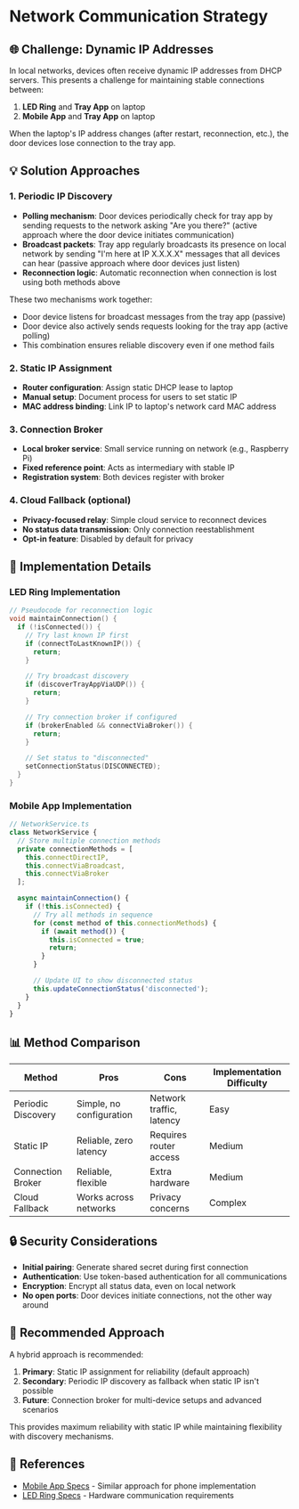 # Network Communication Strategy

## 🌐 Challenge: Dynamic IP Addresses

In local networks, devices often receive dynamic IP addresses from DHCP servers. This presents a challenge for maintaining stable connections between:

1. **LED Ring** and **Tray App** on laptop
2. **Mobile App** and **Tray App** on laptop

When the laptop's IP address changes (after restart, reconnection, etc.), the door devices lose connection to the tray app.

## 💡 Solution Approaches

### 1. Periodic IP Discovery

- **Polling mechanism**: Door devices periodically check for tray app by sending requests to the network asking "Are you there?" (active approach where the door device initiates communication)
- **Broadcast packets**: Tray app regularly broadcasts its presence on local network by sending "I'm here at IP X.X.X.X" messages that all devices can hear (passive approach where door devices just listen)
- **Reconnection logic**: Automatic reconnection when connection is lost using both methods above

These two mechanisms work together:

- Door device listens for broadcast messages from the tray app (passive)
- Door device also actively sends requests looking for the tray app (active polling)
- This combination ensures reliable discovery even if one method fails

### 2. Static IP Assignment

- **Router configuration**: Assign static DHCP lease to laptop
- **Manual setup**: Document process for users to set static IP
- **MAC address binding**: Link IP to laptop's network card MAC address

### 3. Connection Broker

- **Local broker service**: Small service running on network (e.g., Raspberry Pi)
- **Fixed reference point**: Acts as intermediary with stable IP
- **Registration system**: Both devices register with broker

### 4. Cloud Fallback (optional)

- **Privacy-focused relay**: Simple cloud service to reconnect devices
- **No status data transmission**: Only connection reestablishment
- **Opt-in feature**: Disabled by default for privacy

## 🔄 Implementation Details

### LED Ring Implementation

```cpp
// Pseudocode for reconnection logic
void maintainConnection() {
  if (!isConnected()) {
    // Try last known IP first
    if (connectToLastKnownIP()) {
      return;
    }

    // Try broadcast discovery
    if (discoverTrayAppViaUDP()) {
      return;
    }

    // Try connection broker if configured
    if (brokerEnabled && connectViaBroker()) {
      return;
    }

    // Set status to "disconnected"
    setConnectionStatus(DISCONNECTED);
  }
}
```

### Mobile App Implementation

```typescript
// NetworkService.ts
class NetworkService {
  // Store multiple connection methods
  private connectionMethods = [
    this.connectDirectIP,
    this.connectViaBroadcast,
    this.connectViaBroker
  ];

  async maintainConnection() {
    if (!this.isConnected) {
      // Try all methods in sequence
      for (const method of this.connectionMethods) {
        if (await method()) {
          this.isConnected = true;
          return;
        }
      }

      // Update UI to show disconnected status
      this.updateConnectionStatus('disconnected');
    }
  }
}
```

## 📊 Method Comparison

| Method             | Pros                     | Cons                     | Implementation Difficulty |
| ------------------ | ------------------------ | ------------------------ | ------------------------- |
| Periodic Discovery | Simple, no configuration | Network traffic, latency | Easy                      |
| Static IP          | Reliable, zero latency   | Requires router access   | Medium                    |
| Connection Broker  | Reliable, flexible       | Extra hardware           | Medium                    |
| Cloud Fallback     | Works across networks    | Privacy concerns         | Complex                   |

## 🔒 Security Considerations

- **Initial pairing**: Generate shared secret during first connection
- **Authentication**: Use token-based authentication for all communications
- **Encryption**: Encrypt all status data, even on local network
- **No open ports**: Door devices initiate connections, not the other way around

## 🚀 Recommended Approach

A hybrid approach is recommended:

1. **Primary**: Static IP assignment for reliability (default approach)
2. **Secondary**: Periodic IP discovery as fallback when static IP isn't possible
3. **Future**: Connection broker for multi-device setups and advanced scenarios

This provides maximum reliability with static IP while maintaining flexibility with discovery mechanisms.

## 📝 References

- [Mobile App Specs](./mobile-app.md) - Similar approach for phone implementation
- [LED Ring Specs](./led-ring.md) - Hardware communication requirements
